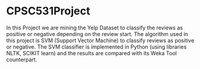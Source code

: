 # CPSC531Project

In this Project we are mining the Yelp Dataset to classify the reviews as positive or negative depending on the review start. 
The algorithm used in this project is SVM (Support Vector Machine) to classify reviews as positive or negative. 
The SVM classifier is implemented in Python (using libraries NLTK, SCIKIT learn) and the results are compared with its Weka Tool counterpart.
